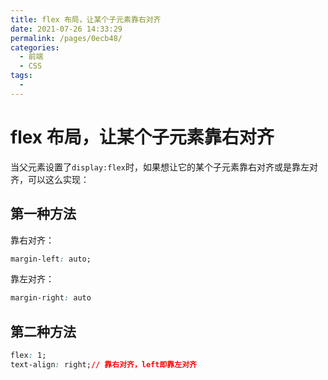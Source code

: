 ```yaml
---
title: flex 布局，让某个子元素靠右对齐
date: 2021-07-26 14:33:29
permalink: /pages/0ecb48/
categories:
  - 前端
  - CSS
tags:
  - 
---
```

# flex 布局，让某个子元素靠右对齐

当父元素设置了`display:flex`时，如果想让它的某个子元素靠右对齐或是靠左对齐，可以这么实现：

## 第一种方法

靠右对齐：

```css
margin-left: auto;
```

靠左对齐：

```css
margin-right: auto
```

## 第二种方法

```css
flex: 1;
text-align: right;// 靠右对齐，left即靠左对齐
```

